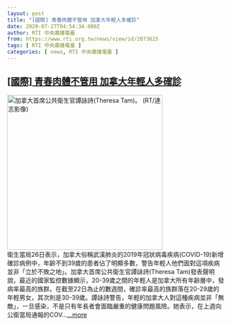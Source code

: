 ```yaml
---
layout: post
title: "[國際] 青春肉體不管用 加拿大年輕人多確診"
date: 2020-07-27T04:54:34.000Z
author: RTI 中央廣播電臺
from: https://www.rti.org.tw/news/view/id/2073625
tags: [ RTI 中央廣播電臺 ]
categories: [ news, RTI 中央廣播電臺 ]
---
```

<!--1595825674000-->
[[國際] 青春肉體不管用 加拿大年輕人多確診](https://www.rti.org.tw/news/view/id/2073625)
------

<div>
<img src="https://static.rti.org.tw/assets/thumbnails/2020/07/27/40f64890aa87f4b14442e5a32fdf9605.JPG" width="360" alt="加拿大首席公共衛生官譚詠詩(Theresa Tam)。 (RT/達志影像)" title="加拿大首席公共衛生官譚詠詩(Theresa Tam)。 (RT/達志影像)"><br>衛生當局26日表示，加拿大俗稱武漢肺炎的2019年冠狀病毒疾病(COVID-19)新增確診病例中，年齡不到39歲的患者佔了明顯多數，警告年輕人他們面對這項疾病並非「立於不敗之地」。加拿大首席公共衛生官譚詠詩(Theresa Tam)發表聲明說，最近的國家監控數據顯示，20-39歲之間的年輕人是加拿大所有年齡層中，發病率最高的族群。在截至22日為止的數週間，確診率最高的族群落在20-29歲的年輕男女，其次則是30-39歲。譚詠詩警告，年輕的加拿大人對這種疾病並非「無敵」，一旦感染，不是只有年長者會面臨嚴重的健康問題風險。她表示，在上週向公衛當局通報的COV...<a target="_blank" href="https://www.rti.org.tw/news/view/id/2073625">...more</a>
</div>
